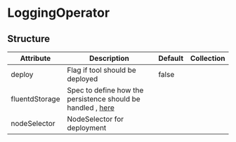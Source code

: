 # LoggingOperator 
 

## Structure 
 

| Attribute      | Description                                                                    | Default | Collection  |
| -------------- | ------------------------------------------------------------------------------ | ------- | ----------  |
| deploy         | Flag if tool should be deployed                                                |  false  |             |
| fluentdStorage | Spec to define how the persistence should be handled , [here](storage/Spec.md) |         |             |
| nodeSelector   | NodeSelector for deployment                                                    |         |             |